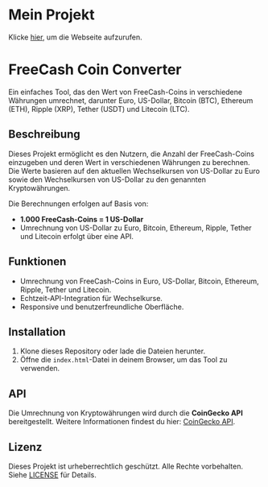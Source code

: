 # Mein Projekt

Klicke [hier](https://jan311007.github.io/freecash-coin-converter/), um die Webseite aufzurufen.

# FreeCash Coin Converter

Ein einfaches Tool, das den Wert von FreeCash-Coins in verschiedene Währungen umrechnet, darunter Euro, US-Dollar, Bitcoin (BTC), Ethereum (ETH), Ripple (XRP), Tether (USDT) und Litecoin (LTC). 

## Beschreibung
Dieses Projekt ermöglicht es den Nutzern, die Anzahl der FreeCash-Coins einzugeben und deren Wert in verschiedenen Währungen zu berechnen. Die Werte basieren auf den aktuellen Wechselkursen von US-Dollar zu Euro sowie den Wechselkursen von US-Dollar zu den genannten Kryptowährungen. 

Die Berechnungen erfolgen auf Basis von:
- **1.000 FreeCash-Coins = 1 US-Dollar**
- Umrechnung von US-Dollar zu Euro, Bitcoin, Ethereum, Ripple, Tether und Litecoin erfolgt über eine API.

## Funktionen
- Umrechnung von FreeCash-Coins in Euro, US-Dollar, Bitcoin, Ethereum, Ripple, Tether und Litecoin.
- Echtzeit-API-Integration für Wechselkurse.
- Responsive und benutzerfreundliche Oberfläche.

## Installation
1. Klone dieses Repository oder lade die Dateien herunter.
2. Öffne die `index.html`-Datei in deinem Browser, um das Tool zu verwenden.

## API
Die Umrechnung von Kryptowährungen wird durch die **CoinGecko API** bereitgestellt. Weitere Informationen findest du hier: [CoinGecko API](https://www.coingecko.com/en/api).

## Lizenz

Dieses Projekt ist urheberrechtlich geschützt. Alle Rechte vorbehalten. Siehe [LICENSE](./LICENSE) für Details.

